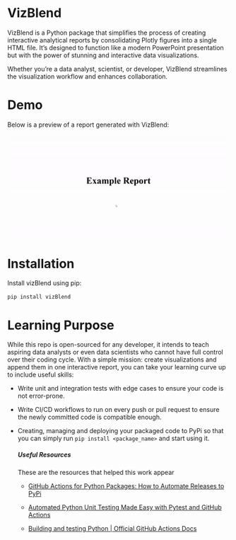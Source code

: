 # VizBlend

VizBlend is a Python package that simplifies the process of creating interactive analytical reports by consolidating Plotly figures into a single HTML file. It’s designed to function like a modern PowerPoint presentation but with the power of stunning and interactive data visualizations.

Whether you’re a data analyst, scientist, or developer, VizBlend streamlines the visualization workflow and enhances collaboration.

# Demo
Below is a preview of a report generated with VizBlend:

![VizBlend Thumbnail](demo/demo.gif)

# Installation

Install vizBlend using pip:
```
pip install vizBlend
```

# Learning Purpose

While this repo is open-sourced for any developer, it intends to teach aspiring data analysts or even data scientists who cannot have full control over their coding cycle. With a simple mission: create visualizations and append them in one interactive report, you can take your learning curve up to include useful skills:
* Write unit and integration tests with edge cases to ensure your code is not error-prone.

* Write CI/CD workflows to run on every push or pull request to ensure the newly committed code is compatible enough.

* Creating, managing and deploying your packaged code to PyPi so that you can simply run `pip install <package_name>` and start using it.


    ##### Useful Resources

    These are the resources that helped this work appear
    * [GitHub Actions for Python Packages: How to Automate Releases to PyPi](https://www.youtube.com/watch?v=NMQwzI9hprg&ab_channel=ArjanCodes)
  
    * [Automated Python Unit Testing Made Easy with Pytest and GitHub Actions](https://pytest-with-eric.com/integrations/pytest-github-actions/)

    * [Building and testing Python | Official GitHub Actions Docs](https://docs.github.com/en/actions/use-cases-and-examples/building-and-testing/building-and-testing-python)